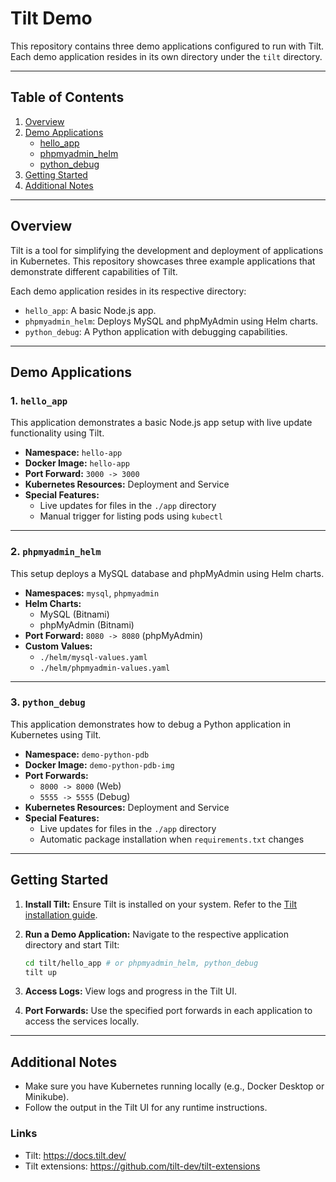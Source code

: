 # Tilt Demo

This repository contains three demo applications configured to run with Tilt. Each demo application resides in its own directory under the `tilt` directory.

---

## Table of Contents

1. [Overview](#overview)
2. [Demo Applications](#demo-applications)
   - [hello_app](#1-hello_app)
   - [phpmyadmin_helm](#2-phpmyadmin_helm)
   - [python_debug](#3-python_debug)
3. [Getting Started](#getting-started)
4. [Additional Notes](#additional-notes)

---

## Overview

Tilt is a tool for simplifying the development and deployment of applications in Kubernetes. This repository showcases three example applications that demonstrate different capabilities of Tilt. 

Each demo application resides in its respective directory:

- `hello_app`: A basic Node.js app.
- `phpmyadmin_helm`: Deploys MySQL and phpMyAdmin using Helm charts.
- `python_debug`: A Python application with debugging capabilities.

---

## Demo Applications

### 1. `hello_app`

This application demonstrates a basic Node.js app setup with live update functionality using Tilt.

- **Namespace:** `hello-app`
- **Docker Image:** `hello-app`
- **Port Forward:** `3000 -> 3000`
- **Kubernetes Resources:** Deployment and Service
- **Special Features:**
  - Live updates for files in the `./app` directory
  - Manual trigger for listing pods using `kubectl`

---

### 2. `phpmyadmin_helm`

This setup deploys a MySQL database and phpMyAdmin using Helm charts.

- **Namespaces:** `mysql`, `phpmyadmin`
- **Helm Charts:**
  - MySQL (Bitnami)
  - phpMyAdmin (Bitnami)
- **Port Forward:** `8080 -> 8080` (phpMyAdmin)
- **Custom Values:**
  - `./helm/mysql-values.yaml`
  - `./helm/phpmyadmin-values.yaml`

---

### 3. `python_debug`

This application demonstrates how to debug a Python application in Kubernetes using Tilt.

- **Namespace:** `demo-python-pdb`
- **Docker Image:** `demo-python-pdb-img`
- **Port Forwards:**
  - `8000 -> 8000` (Web)
  - `5555 -> 5555` (Debug)
- **Kubernetes Resources:** Deployment and Service
- **Special Features:**
  - Live updates for files in the `./app` directory
  - Automatic package installation when `requirements.txt` changes

---

## Getting Started

1. **Install Tilt:**
   Ensure Tilt is installed on your system. Refer to the [Tilt installation guide](https://docs.tilt.dev/install.html).

2. **Run a Demo Application:**
   Navigate to the respective application directory and start Tilt:
   ```bash
   cd tilt/hello_app # or phpmyadmin_helm, python_debug
   tilt up
   ```

3. **Access Logs:**
   View logs and progress in the Tilt UI.

4. **Port Forwards:**
   Use the specified port forwards in each application to access the services locally.

---

## Additional Notes

- Make sure you have Kubernetes running locally (e.g., Docker Desktop or Minikube).
- Follow the output in the Tilt UI for any runtime instructions.

### Links
- Tilt: https://docs.tilt.dev/
- Tilt extensions: https://github.com/tilt-dev/tilt-extensions